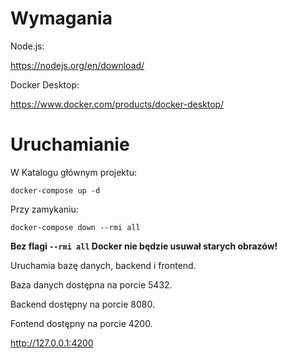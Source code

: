 # Wymagania

Node.js:

<https://nodejs.org/en/download/>

Docker Desktop:

<https://www.docker.com/products/docker-desktop/>

# Uruchamianie

W Katalogu głównym projektu:

```
docker-compose up -d
```

Przy zamykaniu:

```
docker-compose down --rmi all
```

**Bez flagi `--rmi all` Docker nie będzie usuwał starych obrazów!**

Uruchamia bazę danych, backend i frontend.

Baza danych dostępna na porcie 5432.

Backend dostępny na porcie 8080.

Fontend dostępny na porcie 4200.

<http://127.0.0.1:4200>